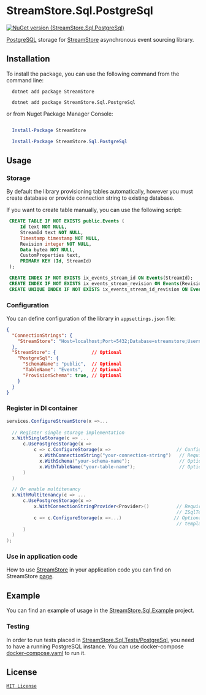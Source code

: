# StreamStore.Sql.PostgreSql

[![NuGet version (StreamStore.Sql.PostgreSql)](https://img.shields.io/nuget/v/StreamStore.Sql.PostgreSql.svg?style=flat-square)](https://www.nuget.org/packages/StreamStore.Sql.PostgreSql/)

[PostgreSQL] storage for [StreamStore] asynchronous event sourcing library.

## Installation

To install the package, you can use the following command from the command line:

```dotnetcli
  dotnet add package StreamStore

  dotnet add package StreamStore.Sql.PostgreSql
```

or from Nuget Package Manager Console:

```powershell

  Install-Package StreamStore

  Install-Package StreamStore.Sql.PostgreSql
```

## Usage

### Storage

By default the library provisioning tables automatically, however you must create database or provide connection string to existing database.

If you want to create table manually, you can use the following script:

```sql
 CREATE TABLE IF NOT EXISTS public.Events (
     Id text NOT NULL,
     StreamId text NOT NULL,
     Timestamp timestamp NOT NULL,
     Revision integer NOT NULL,
     Data bytea NOT NULL,
     CustomProperties text,
     PRIMARY KEY (Id, StreamId)
 );

 CREATE INDEX IF NOT EXISTS ix_events_stream_id ON Events(StreamId);
 CREATE INDEX IF NOT EXISTS ix_events_stream_revision ON Events(Revision);
 CREATE UNIQUE INDEX IF NOT EXISTS ix_events_stream_id_revision ON Events(StreamId, Revision);
```

### Configuration

You can define configuration of the library in `appsettings.json` file:

```json
{
  "ConnectionStrings": {
    "StreamStore": "Host=localhost;Port=5432;Database=streamstore;Username=streamstore;Password=streamstore" // Required for single tenant configuration
  },
  "StreamStore": {             // Optional
    "PostgreSql": {
      "SchemaName": "public",  // Optional
      "TableName": "Events",   // Optional
      "ProvisionSchema": true, // Optional
    }
  }
}
```

### Register in DI container

```csharp
services.ConfigureStreamStore(x =>...
  
  // Register single storage implementation
  x.WithSingleStorage(c => ...
      c.UsePostgresStorage(x =>
          c => c.ConfigureStorage(x =>                        // Configure storage options.
            x.WithConnectionString("your-connection-string")   // Required. Connection string.
            x.WithSchema("your-schema-name");                  // Optional. Schema name, default is "public".
            x.WithTableName("your-table-name");                // Optional. Table name, default is "Events".
      )
  )

  // Or enable multitenancy
  x.WithMultitenancy(c => ...
      c.UsePostgresStorage(x => 
          x.WithConnectionStringProvider<Provider>()          // Required. Register your 
                                                              // ISqlTenantConnectionStringProvider implementation.
          c => c.ConfigureStorage(x =>...)                   // Optional. Configure storage options will be used as 
                                                              // template for tenant storage configuration, optional.
      )
  )
); 
```

### Use in application code

How to use [StreamStore] in your application code you can find on StreamStore [page][Usage].

## Example

You can find an example of usage in the [StreamStore.Sql.Example](https://github.com/kostiantyn-matsebora/streamstore/tree/master/src/StreamStore.Sql.Example) project.

### Testing

In order to run tests placed in [StreamStore.Sql.Tests/PostgreSql](https://github.com/kostiantyn-matsebora/streamstore/tree/master/src/StreamStore.Sql.Tests/PostgreSql/), you need to have a running PostgreSQL instance. You can use docker-compose [docker-compose.yaml](https://github.com/kostiantyn-matsebora/streamstore/tree/master/src/StreamStore.Sql.Tests/PostgreSql/docker-compose.yaml) to run it.

## License

[`MIT License`](../../LICENSE)

[StreamStore]: https://github.com/kostiantyn-matsebora/streamstore/tree/master
[Usage]: https://github.com/kostiantyn-matsebora/streamstore/tree/master#Usage
[PostgreSQL]: https://www.postgresql.org/
